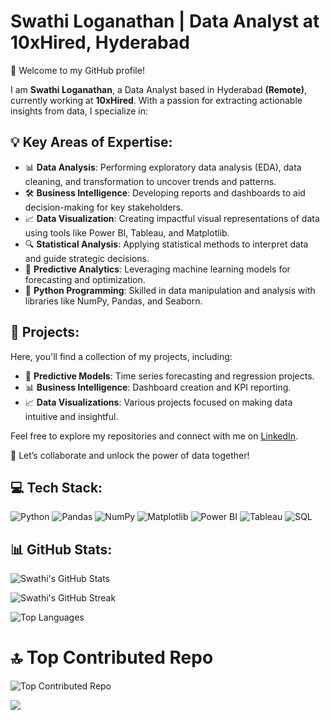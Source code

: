 # Swathi Loganathan | Data Analyst at 10xHired, Hyderabad

👋 Welcome to my GitHub profile!

I am **Swathi Loganathan**, a Data Analyst based in Hyderabad **(Remote)**, currently working at **10xHired**. With a passion for extracting actionable insights from data, I specialize in:

## 💡 Key Areas of Expertise:

- 📊 **Data Analysis**: Performing exploratory data analysis (EDA), data cleaning, and transformation to uncover trends and patterns.
- 🛠️ **Business Intelligence**: Developing reports and dashboards to aid decision-making for key stakeholders.
- 📈 **Data Visualization**: Creating impactful visual representations of data using tools like Power BI, Tableau, and Matplotlib.
- 🔍 **Statistical Analysis**: Applying statistical methods to interpret data and guide strategic decisions.
- 🧮 **Predictive Analytics**: Leveraging machine learning models for forecasting and optimization.
- 🐍 **Python Programming**: Skilled in data manipulation and analysis with libraries like NumPy, Pandas, and Seaborn.

## 🚀 Projects:

Here, you'll find a collection of my projects, including:

- 🔮 **Predictive Models**: Time series forecasting and regression projects.
- 📊 **Business Intelligence**: Dashboard creation and KPI reporting.
- 📈 **Data Visualizations**: Various projects focused on making data intuitive and insightful.

Feel free to explore my repositories and connect with me on [LinkedIn](https://www.linkedin.com/in/swathi-loganathan/).

💼 Let’s collaborate and unlock the power of data together!

## 💻 Tech Stack:

![Python](https://img.shields.io/badge/Python-3776AB?style=for-the-badge&logo=python&logoColor=white)
![Pandas](https://img.shields.io/badge/Pandas-150458?style=for-the-badge&logo=pandas&logoColor=white)
![NumPy](https://img.shields.io/badge/Numpy-013243?style=for-the-badge&logo=numpy&logoColor=white)
![Matplotlib](https://img.shields.io/badge/Matplotlib-0769AD?style=for-the-badge&logo=matplotlib&logoColor=white)
![Power BI](https://img.shields.io/badge/PowerBI-F2C811?style=for-the-badge&logo=powerbi&logoColor=black)
![Tableau](https://img.shields.io/badge/Tableau-E97627?style=for-the-badge&logo=tableau&logoColor=white)
![SQL](https://img.shields.io/badge/SQL-4479A1?style=for-the-badge&logo=postgresql&logoColor=white)

## 📊 GitHub Stats:

![Swathi's GitHub Stats](https://github-readme-stats.vercel.app/api?username=swathiloganathan&show_icons=true&theme=radical)

![Swathi's GitHub Streak](https://github-readme-streak-stats.herokuapp.com/?user=swathiloganathan&theme=radical)

![Top Languages](https://github-readme-stats.vercel.app/api/top-langs/?username=swathiloganathan&layout=compact&theme=radical)

# 🔝 Top Contributed Repo
![Top Contributed Repo](https://github-contributor-stats.vercel.app/api?username=swathiloganathan&limit=5&theme=onedark&combine_all_yearly_contributions=true)

[![](https://visitcount.itsvg.in/api?id=swathiloganathan&icon=0&color=0)](https://visitcount.itsvg.in)
